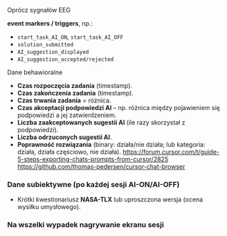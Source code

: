 Oprócz sygnałów EEG

**event markers / triggers**, np.:
- `start_task_AI_ON`, `start_task_AI_OFF`
- `solution_submitted`
- `AI_suggestion_displayed`
- `AI_suggestion_accepted/rejected`

Dane behawioralne
- **Czas rozpoczęcia zadania** (timestamp).
- **Czas zakończenia zadania** (timestamp).
- **Czas trwania zadania** = różnica.
- **Czas akceptacji podpowiedzi AI** – np. różnica między pojawieniem się podpowiedzi a jej zatwierdzeniem.
- **Liczba zaakceptowanych sugestii AI** (ile razy skorzystał z podpowiedzi).
- **Liczba odrzuconych sugestii AI**.
- **Poprawność rozwiązania** (binary: działa/nie działa; lub kategoria: działa, działa częściowo, nie działa).
https://forum.cursor.com/t/guide-5-steps-exporting-chats-prompts-from-cursor/2825
https://github.com/thomas-pedersen/cursor-chat-browser

### Dane subiektywne (po każdej sesji AI-ON/AI-OFF)
- Krótki kwestionariusz **NASA-TLX** lub uproszczona wersja (ocena wysiłku umysłowego).

### Na wszelki wypadek nagrywanie ekranu sesji
